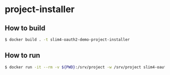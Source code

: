 # project-installer

## How to build

```bash
$ docker build . -t slim4-oauth2-demo-project-installer
```

## How to run

```bash
$ docker run -it --rm -v ${PWD}:/srv/project -w /srv/project slim4-oauth2-demo-project-installer composer init
```
